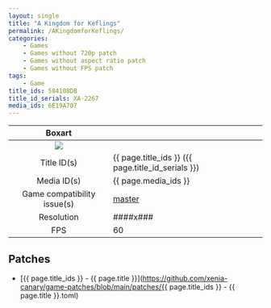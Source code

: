 ```yaml
---
layout: single
title: "A Kingdom for Keflings"
permalink: /AKingdomforKeflings/
categories:
    - Games
    - Games without 720p patch
    - Games without aspect ratio patch
    - Games without FPS patch
tags:
    - Game
title_ids: 584108DB
title_id_serials: XA-2267
media_ids: 6E19A707
---
```


| Boxart                      |                                                                            |
| :----:                      | :-                                                                         |
| ![](https://download-ssl.xbox.com/content/images/66acd000-77fe-1000-9115-d802584108db/1033/boxartlg.jpg) |
| Title ID(s)                 | {{ page.title_ids }} ({{ page.title_id_serials }})                         |
| Media ID(s)                 | {{ page.media_ids }}                                                       |
| Game compatibility issue(s) | [master](https://github.com/xenia-project/game-compatibility/issues/1142)  |
| Resolution                  | ####x###                                                                   |
| FPS                         | 60                                                                         |

## Patches
* [{{ page.title_ids }} - {{ page.title }}](https://github.com/xenia-canary/game-patches/blob/main/patches/{{ page.title_ids }} - {{ page.title }}.toml)
